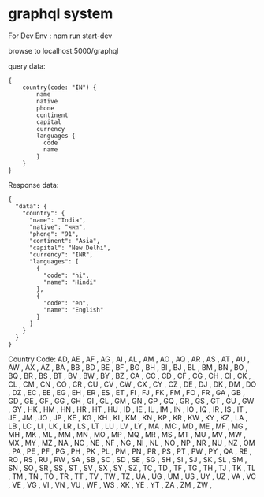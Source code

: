# graphql system

For Dev Env : npm run start-dev

browse to localhost:5000/graphql

query data:

    {
        country(code: "IN") {
            name
            native
            phone
            continent
            capital
            currency
            languages {
              code
              name
            }
        }
    }


Response data:

    {
      "data": {
        "country": {
          "name": "India",
          "native": "भारत",
          "phone": "91",
          "continent": "Asia",
          "capital": "New Delhi",
          "currency": "INR",
          "languages": [
            {
              "code": "hi",
              "name": "Hindi"
            },
            {
              "code": "en",
              "name": "English"
            }
          ]
        }
      }
    }
Country Code:
AD,
AE	,
AF	,
AG	,
AI	,
AL	,
AM	,
AO	,
AQ	,
AR	,
AS	,
AT	,
AU	,
AW	,
AX	,
AZ	,
BA	,
BB	,
BD	,
BE	,
BF	,
BG	,
BH	,
BI	,
BJ	,
BL	,
BM	,
BN	,
BO	,
BQ	,
BR	,
BS	,
BT	,
BV	,
BW	,
BY	,
BZ	,
CA	,
CC	,
CD	,
CF	,
CG	,
CH	,
CI	,
CK	,
CL	,
CM	,
CN	,
CO	,
CR	,
CU	,
CV	,
CW	,
CX	,
CY	,
CZ	,
DE	,
DJ	,
DK	,
DM	,
DO	,
DZ	,
EC	,
EE	,
EG	,
EH	,
ER	,
ES	,
ET	,
FI	,
FJ	,
FK	,
FM	,
FO	,
FR	,
GA	,
GB	,
GD	,
GE	,
GF	,
GG	,
GH	,
GI	,
GL	,
GM	,
GN	,
GP	,
GQ	,
GR	,
GS	,
GT	,
GU	,
GW	,
GY	,
HK	,
HM	,
HN	,
HR	,
HT	,
HU	,
ID	,
IE	,
IL	,
IM	,
IN	,
IO	,
IQ	,
IR	,
IS	,
IT	,
JE	,
JM	,
JO	,
JP	,
KE	,
KG	,
KH	,
KI	,
KM	,
KN	,
KP	,
KR	,
KW	,
KY	,
KZ	,
LA	,
LB	,
LC	,
LI	,
LK	,
LR	,
LS	,
LT	,
LU	,
LV	,
LY	,
MA	,
MC	,
MD	,
ME	,
MF	,
MG	,
MH	,
MK	,
ML	,
MM	,
MN	,
MO	,
MP	,
MQ	,
MR	,
MS	,
MT	,
MU	,
MV	,
MW	,
MX	,
MY	,
MZ	,
NA	,
NC	,
NE	,
NF	,
NG	,
NI	,
NL	,
NO	,
NP	,
NR	,
NU	,
NZ	,
OM	,
PA	,
PE	,
PF	,
PG	,
PH	,
PK	,
PL	,
PM	,
PN	,
PR	,
PS	,
PT	,
PW	,
PY	,
QA	,
RE	,
RO	,
RS	,
RU	,
RW	,
SA	,
SB	,
SC	,
SD	,
SE	,
SG	,
SH	,
SI	,
SJ	,
SK	,
SL	,
SM	,
SN	,
SO	,
SR	,
SS	,
ST	,
SV	,
SX	,
SY	,
SZ	,
TC	,
TD	,
TF	,
TG	,
TH	,
TJ	,
TK	,
TL	,
TM	,
TN	,
TO	,
TR	,
TT	,
TV	,
TW	,
TZ	,
UA	,
UG	,
UM	,
US	,
UY	,
UZ	,
VA	,
VC	,
VE	,
VG	,
VI	,
VN	,
VU	,
WF	,
WS	,
XK	,
YE	,
YT	,
ZA	,
ZM	,
ZW	,